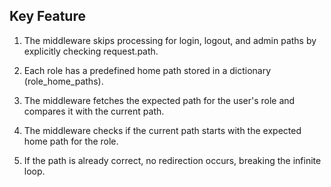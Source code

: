## Key Feature
1. The middleware  skips processing for login, logout, and admin paths by explicitly checking request.path.

2. Each role has a predefined home path stored in a dictionary (role_home_paths).

3. The middleware fetches the expected path for the user's role and compares it with the current path.

4. The middleware checks if the current path starts with the expected home path for the role.

5. If the path is already correct, no redirection occurs, breaking the infinite loop.